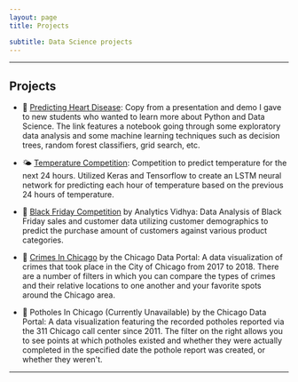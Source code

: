 ```yaml
---
layout: page
title: Projects

subtitle: Data Science projects
---
```


---------------

## Projects

*   &#128147; [Predicting Heart Disease](https://www.shahbazsyed.com/heartdisease): Copy from a presentation and demo I gave to new students who wanted to learn more about Python and Data Science. The link features a notebook going through some exploratory data analysis and some machine learning techniques such as decision trees, random forest classifiers, grid search, etc.

*   &#127780; [Temperature Competition](https://www.shahbazsyed.com/temp): Competition to predict temperature for the next 24 hours. Utilized Keras and Tensorflow to create an LSTM neural network for predicting each hour of temperature based on the previous 24 hours of temperature.

*   &#128184; [Black Friday Competition](https://www.shahbazsyed.com/Black_Friday) by Analytics Vidhya: Data Analysis of Black Friday sales and customer data utilizing customer demographics to predict the purchase amount of customers against various product categories.

*   &#128110; [Crimes In Chicago](https://www.shahbazsyed.com/crimes) by the Chicago Data Portal: A data visualization of crimes that took place in the City of Chicago from 2017 to 2018. There are a number of filters in which you can compare the types of crimes and their relative locations to one another and your favorite spots around the Chicago area.

*   &#128679; Potholes In Chicago (Currently Unavailable) by the Chicago Data Portal: A data visualization featuring the recorded potholes reported via the 311 Chicago call center since 2011. The filter on the right allows you to see points at which potholes existed and whether they were actually completed in the specified date the pothole report was created, or whether they weren't.

---
